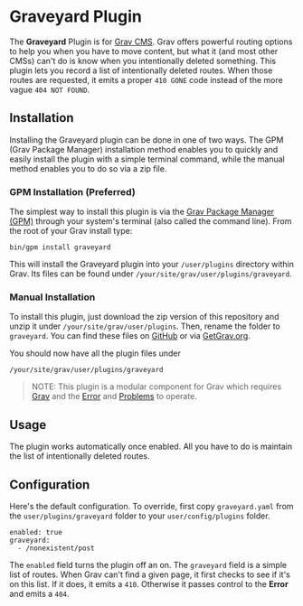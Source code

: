 # Graveyard Plugin

The **Graveyard** Plugin is for [Grav CMS](http://github.com/getgrav/grav). Grav offers powerful routing options to help you when you have to move content, but what it (and most other CMSs) can't do is know when you intentionally deleted something. This plugin lets you record a list of intentionally deleted routes. When those routes are requested, it emits a proper `410 GONE` code instead of the more vague `404 NOT FOUND`.

## Installation

Installing the Graveyard plugin can be done in one of two ways. The GPM (Grav Package Manager) installation method enables you to quickly and easily install the plugin with a simple terminal command, while the manual method enables you to do so via a zip file.

### GPM Installation (Preferred)

The simplest way to install this plugin is via the [Grav Package Manager (GPM)](http://learn.getgrav.org/advanced/grav-gpm) through your system's terminal (also called the command line).  From the root of your Grav install type:

    bin/gpm install graveyard

This will install the Graveyard plugin into your `/user/plugins` directory within Grav. Its files can be found under `/your/site/grav/user/plugins/graveyard`.

### Manual Installation

To install this plugin, just download the zip version of this repository and unzip it under `/your/site/grav/user/plugins`. Then, rename the folder to `graveyard`. You can find these files on [GitHub](https://github.com/Perlkonig/grav-plugin-graveyard) or via [GetGrav.org](http://getgrav.org/downloads/plugins#extras).

You should now have all the plugin files under

    /your/site/grav/user/plugins/graveyard
	
> NOTE: This plugin is a modular component for Grav which requires [Grav](http://github.com/getgrav/grav) and the [Error](https://github.com/getgrav/grav-plugin-error) and [Problems](https://github.com/getgrav/grav-plugin-problems) to operate.

## Usage

The plugin works automatically once enabled. All you have to do is maintain the list of intentionally deleted routes.

## Configuration

Here's the default configuration. To override, first copy `graveyard.yaml` from the `user/plugins/graveyard` folder to your `user/config/plugins` folder.

```
enabled: true
graveyard:
  - /nonexistent/post
```

The `enabled` field turns the plugin off an on. The `graveyard` field is a simple list of routes. When Grav can't find a given page, it first checks to see if it's on this list. If it does, it emits a `410`. Otherwise it passes control to the **Error** and emits a `404`.


